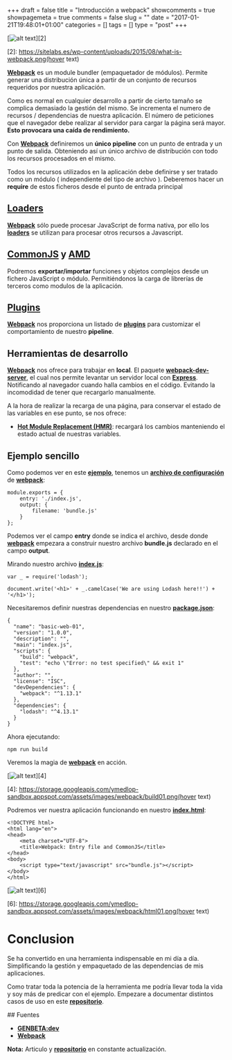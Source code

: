 +++
draft = false
title = "Introducción a webpack"
showcomments = true
showpagemeta = true
comments = false
slug = ""
date = "2017-01-21T19:48:01+01:00"
categories = []
tags = []
type = "post"
+++

[![alt text][1]][2]

  [1]: https://sitelabs.es/wp-content/uploads/2015/08/what-is-webpack.png
  [2]: https://sitelabs.es/wp-content/uploads/2015/08/what-is-webpack.png(hover text)

[**Webpack**](https://webpack.github.io) es un module bundler (empaquetador de módulos). Permite generar una distribución única a partir de un conjunto de recursos requeridos por nuestra aplicación.

Como es normal en cualquier desarrollo a partir de cierto tamaño se complica   demasiado la gestión del mismo. Se incrementa el numero de recursos / dependencias de nuestra aplicación. El número de peticiones que el navegador debe realizar al servidor para cargar la página será mayor. **Esto provocara una caída de rendimiento.**

Con [**Webpack**](https://webpack.github.io) definiremos un **único pipeline** con un punto de entrada y un punto de salida. Obteniendo así un único archivo de distribución con todo los recursos procesados en el mismo.

Todos los recursos utilizados en la aplicación debe definirse y ser tratado como un módulo ( independiente del tipo de archivo ). Deberemos hacer un **require** de estos ficheros desde el punto de entrada principal

## [Loaders](http://webpack.github.io/docs/loaders.html) 

[**Webpack**](https://webpack.github.io) sólo puede procesar JavaScript de forma nativa, por ello los [**loaders**](http://webpack.github.io/docs/loaders.html)  se utilizan para procesar otros recursos a Javascript.

## [**CommonJS**](http://wiki.commonjs.org/wiki/Modules/1.1) y [**AMD**](http://webpack.github.io/docs/amd.html)

Podremos **exportar/importar** funciones y objetos complejos desde un fichero JavaScript o módulo. Permitiéndonos la carga de librerías de terceros como modulos de la aplicación.

## [Plugins](http://webpack.github.io/docs/plugins.html)

[**Webpack**](https://webpack.github.io) nos proporciona un listado de [**plugins**](http://webpack.github.io/docs/plugins.html) para customizar el comportamiento de nuestro **pipeline**.

## Herramientas de desarrollo

[**Webpack**](https://webpack.github.io) nos ofrece para trabajar en **local**. El paquete [**webpack-dev-server**](https://webpack.github.io/docs/webpack-dev-server.html), el cual nos permite levantar un servidor local con [**Express**](http://expressjs.com/). Notificando al navegador cuando halla cambios en el código. Evitando la incomodidad de tener que recargarlo manualmente.

A la hora de realizar la recarga de una página, para conservar el estado de las variables en ese punto, se nos ofrece:

* [**Hot Module Replacement (HMR)**](https://webpack.github.io/docs/hot-module-replacement.html): recargará los cambios manteniendo el estado actual de nuestras variables.

## Ejemplo sencillo

Como podemos ver en este [**ejemplo**](https://github.com/ymedlop-sandbox/webpack/tree/master/basic), tenemos un [**archivo de configuración**](https://github.com/ymedlop-sandbox/webpack/blob/master/basic/webpack.config.js) de [**webpack**](https://webpack.github.io):

```
module.exports = {
    entry: './index.js',
    output: {
        filename: 'bundle.js'
    }
};
``` 

Podemos ver el campo **entry** donde se indica el archivo, desde donde [**webpack**](https://webpack.github.io) empezara a construir nuestro archivo **bundle.js** declarado en el campo **output**.

Mirando nuestro archivo [**index.js**](https://github.com/ymedlop-sandbox/webpack/blob/master/basic/index.js):

```
var _ = require('lodash');

document.write('<h1>' + _.camelCase('We are using Lodash here!!') + '</h1>');
```

Necesitaremos definir nuestras dependencias en nuestro [**package.json**](https://github.com/ymedlop-sandbox/webpack/blob/master/basic/package.json):

```
{
  "name": "basic-web-01",
  "version": "1.0.0",
  "description": "",
  "main": "index.js",
  "scripts": {
    "build": "webpack",
    "test": "echo \"Error: no test specified\" && exit 1"
  },
  "author": "",
  "license": "ISC",
  "devDependencies": {
    "webpack": "^1.13.1"
  },
  "dependencies": {
    "lodash": "^4.13.1"
  }
}
```

Ahora ejecutando:

```
npm run build
```
Veremos la magia de [**webpack**](https://webpack.github.io) en acción.

[![alt text][3]][4]

  [3]: https://storage.googleapis.com/ymedlop-sandbox.appspot.com/assets/images/webpack/build01.png
  [4]: https://storage.googleapis.com/ymedlop-sandbox.appspot.com/assets/images/webpack/build01.png(hover text)

Podremos ver nuestra aplicación funcionando en nuestro [**index.html**](https://github.com/ymedlop-sandbox/webpack/blob/master/basic/index.html):

```
<!DOCTYPE html>
<html lang="en">
<head>
    <meta charset="UTF-8">
    <title>Webpack: Entry file and CommonJS</title>
</head>
<body>
    <script type="text/javascript" src="bundle.js"></script>
</body>
</html>
```
[![alt text][5]][6]

  [5]: https://storage.googleapis.com/ymedlop-sandbox.appspot.com/assets/images/webpack/html01.png
  [6]: https://storage.googleapis.com/ymedlop-sandbox.appspot.com/assets/images/webpack/html01.png(hover text)

# Conclusion

Se ha convertido en una herramienta indispensable en mi día a día. Simplificando la gestión y empaquetado de las dependencias de mis aplicaciones.  

Como tratar toda la potencia de la herramienta me podría llevar toda la vida y soy más de predicar con el ejemplo. Empezare a documentar distintos casos de uso en este [**repositorio**](https://github.com/ymedlop-sandbox/webpack).

## Fuentes

* [**GENBETA:dev**](http://www.genbetadev.com/javascript/webpack-gestion-integrada-y-eficiente-de-tus-assets)
* [**Webpack**](https://webpack.github.io)

**Nota:** Articulo y [**repositorio**](https://github.com/ymedlop-sandbox/webpack) en constante actualización.


